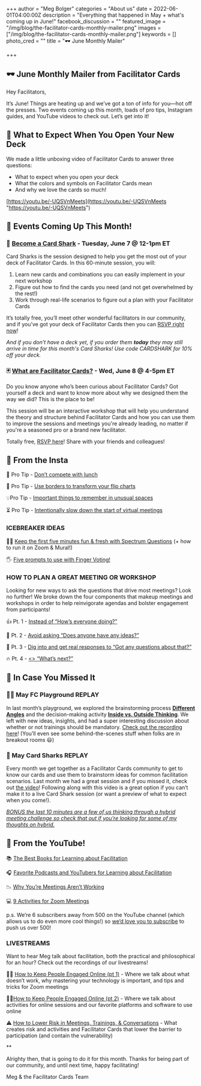 +++
author = "Meg Bolger"
categories = "About us"
date = 2022-06-01T04:00:00Z
description = "Everything that happened in May + what's coming up in June!"
facebook_discussion = ""
featured_image = "/img/blog/the-facilitator-cards-monthly-mailer.png"
images = ["/img/blog/the-facilitator-cards-monthly-mailer.png"]
keywords = []
photo_cred = ""
title = "🕶 June Monthly Mailer"

+++
## 🕶 **June Monthly Mailer from Facilitator Cards**

Hey Facilitators,

It’s June! Things are heating up and we’ve got a ton of info for you—hot off the presses. Two events coming up this month, loads of pro tips, Instagram guides, and YouTube videos to check out. Let’s get into it!

## 🎁 What to Expect When You Open Your New Deck

We made a little unboxing video of Facilitator Cards to answer three questions:

* What to expect when you open your deck
* What the colors and symbols on Facilitator Cards mean
* And why we love the cards so much!

[https://youtu.be/-UQSVnMeets](https://youtu.be/-UQSVnMeets "https://youtu.be/-UQSVnMeets")

## **📆 Events Coming Up This Month!**

### **🦈** [**Become a Card Shark**](https://lu.ma/cardsharks) **- Tuesday, June 7 @ 12-1pm ET**

Card Sharks is the session designed to help you get the most out of your deck of Facilitator Cards. In this 60-minute session, you will:

1. Learn new cards and combinations you can easily implement in your next workshop
2. Figure out how to find the cards you need (and not get overwhelmed by the rest!)
3. Work through real-life scenarios to figure out a plan with your Facilitator Cards

It’s totally free, you’ll meet other wonderful facilitators in our community, and if you’ve got your deck of Facilitator Cards then you can [RSVP right now](https://lu.ma/cardsharks)!

_And if you don’t have a deck yet, if you order them **today** they may still arrive in time for this month's Card Sharks! Use code CARDSHARK for 10% off your deck._

### 🃏 [What are Facilitator Cards?](https://lu.ma/wtffc) - Wed, June 8 @ 4-5pm ET

Do you know anyone who’s been curious about Facilitator Cards? Got yourself a deck and want to know more about why we designed them the way we did? This is the place to be!

This session will be an interactive workshop that will help you understand the theory and structure behind Facilitator Cards and how you can use them to improve the sessions and meetings you're already leading, no matter if you're a seasoned pro or a brand new facilitator.

Totally free, [RSVP here](https://lu.ma/wtffc)! Share with your friends and colleagues!

## **📸 From the Insta**

🥪 Pro Tip - [Don’t compete with lunch](https://www.instagram.com/p/CdGk1wwLCzr/)

🎨 Pro Tip - [Use borders to transform your flip charts](https://www.instagram.com/p/CeB1i6yrQCW/)

💡Pro Tip - [Important things to remember in unusual spaces](https://www.instagram.com/p/CdYSuyILNpt/)

⏳ Pro Tip - [Intentionally slow down the start of virtual meetings](https://www.instagram.com/p/CdqUapUrHL2/)

### **ICEBREAKER IDEAS**

🤷‍♀️ [Keep the first five minutes fun & fresh with Spectrum Questions](https://www.instagram.com/p/Cdn7mLCL8_V/) (+ how to run it on Zoom & Mural!)

🖐 [Five prompts to use with Finger Voting!](https://www.instagram.com/p/CdV4TZcrki6/)

### HOW TO PLAN A GREAT MEETING OR WORKSHOP

Looking for new ways to ask the questions that drive most meetings? Look no further! We broke down the four components that makeup meetings and workshops in order to help reinvigorate agendas and bolster engagement from participants!

👍 Pt. 1 - [Instead of “How’s everyone doing?”](https://www.instagram.com/p/CdL3sMarJch/)

💭 Pt. 2 - [Avoid asking “Does anyone have any ideas?”](https://www.instagram.com/p/CddZ2hfrinY/)

🙋 Pt. 3 - [Dig into and get real responses to “Got any questions about that?”](https://www.instagram.com/p/Cdvp1spr2Lw/)

🔥 Pt. 4 - [<<President Bartlet voice>> “What’s next?”](https://www.instagram.com/p/CeEL2OgLwIl/)

## **👀 In Case You Missed It**

### 🤸‍♂️ May FC Playground REPLAY

In last month’s playground, we explored the brainstorming process [**Different Angles**](https://www.facilitator.cards/cards/different-angles/) and the decision-making activity [**Inside vs. Outside Thinking**](https://www.facilitator.cards/cards/inside-vs-outside-thinking/). We left with new ideas, insights, and had a super interesting discussion about whether or not trainings should be mandatory. [Check out the recording here](https://youtu.be/efJie92UV_0)! (You’ll even see some behind-the-scenes stuff when folks are in breakout rooms 😃)

### 🦈 May Card Sharks REPLAY

Every month we get together as a Facilitator Cards community to get to know our cards and use them to brainstorm ideas for common facilitation scenarios. Last month we had a great session and if you missed it, check out [the video](https://youtu.be/tIKPx4ya8mE)! Following along with this video is a great option if you can’t make it to a live Card Shark session (or want a preview of what to expect when you come!).

[_BONUS the last 10 minutes are a few of us thinking through a hybrid meeting challenge so check that out if you’re looking for some of my thoughts on hybrid._](https://youtu.be/tIKPx4ya8mE?t=2700)

## **🔴 From the YouTube!**

📚 [The Best Books for Learning about Facilitation](https://youtu.be/VIMpZ199Ghc)

🎧 [Favorite Podcasts and YouTubers for Learning about Facilitation](https://youtu.be/Lmfz_wytmOI)

📉 [Why You’re Meetings Aren’t Working](https://youtu.be/Nkzj6PsRmBU)

💻 [9 Activities for Zoom Meetings](https://youtu.be/LdAWRpADzG4)

p.s. We’re 6 subscribers away from 500 on the YouTube channel (which allows us to do even more cool things!) so [we’d love you to subscribe](https://youtu.be/tIKPx4ya8mE?t=2700) to push us over 500!

### LIVESTREAMS

Want to hear Meg talk about facilitation, both the practical and philosophical for an hour? Check out the recordings of our livestreams!

🧑‍💻 [How to Keep People Engaged Online (pt 1)](https://youtu.be/HRkWDTL7Iug) - Where we talk about what doesn’t work, why mastering your technology is important, and tips and tricks for Zoom meetings

👩‍💻[How to Keep People Engaged Online (pt 2)](https://youtu.be/WYSQUOTpkxE) - Where we talk about activities for online sessions and our favorite platforms and software to use online

⚠️ [How to Lower Risk in Meetings, Trainings, & Conversations](https://youtu.be/ZYe3rxrppYg) - What creates risk and activities and Facilitator Cards that lower the barrier to participation (and contain the vulnerability)

\**

Alrighty then, that is going to do it for this month. Thanks for being part of our community, and until next time, happy facilitating!

Meg & the Facilitator Cards Team